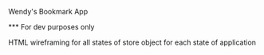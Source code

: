 Wendy's Bookmark App

*** For dev purposes only

HTML wireframing for all states of store object for each state of application